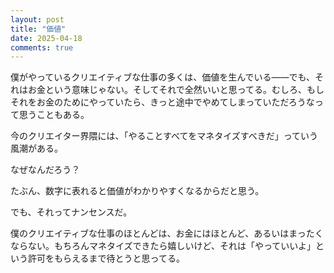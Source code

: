 ```yaml
---
layout: post
title: "価値"
date: 2025-04-18
comments: true
---
```


僕がやっているクリエイティブな仕事の多くは、価値を生んでいる——でも、それはお金という意味じゃない。そしてそれで全然いいと思ってる。むしろ、もしそれをお金のためにやっていたら、きっと途中でやめてしまっていただろうなって思うこともある。

今のクリエイター界隈には、「やることすべてをマネタイズすべきだ」っていう風潮がある。

なぜなんだろう？

たぶん、数字に表れると価値がわかりやすくなるからだと思う。

でも、それってナンセンスだ。

僕のクリエイティブな仕事のほとんどは、お金にはほとんど、あるいはまったくならない。もちろんマネタイズできたら嬉しいけど、それは「やっていいよ」という許可をもらえるまで待とうと思ってる。
